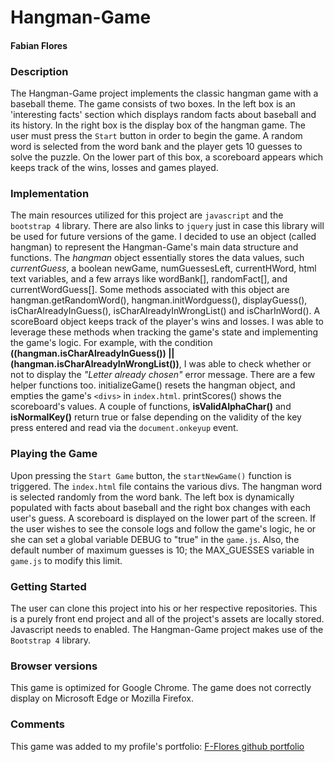 # Hangman-Game

#### Fabian Flores

### Description
The Hangman-Game project implements the classic hangman game with a baseball theme. The game consists
of two boxes. In the left box is an 'interesting facts' section which displays random facts about baseball and its history. In the right box is the display box of the hangman game. The user must press the `Start` button in order to begin the game. A random word is selected from the word bank and the player gets 10 guesses to solve the puzzle. On the lower part of this box, a scoreboard appears which keeps track of the wins, losses and games played.

### Implementation
The main resources utilized for this project are `javascript` and the `bootstrap 4` library. There are also links to `jquery` just in case this library will be used for future versions of the game.
I decided to use an object (called hangman) to represent the Hangman-Game's main data structure and functions. The *hangman* object essentially stores the data values, such *currentGuess*, a boolean newGame, numGuessesLeft, currentHWord, html text variables, and a few arrays like wordBank[], randomFact[], and currentWordGuess[]. Some methods associated with this object are hangman.getRandomWord(), hangman.initWordguess(), displayGuess(), isCharAlreadyInGuess(), isCharAlreadyInWrongList() and isCharInWord(). A scoreBoard object keeps track of the player's wins and losses.
I was able to leverage these methods when tracking the game's state and implementing the game's logic. For example, with the condition **((hangman.isCharAlreadyInGuess()) || (hangman.isCharAlreadyInWrongList())**,
I was able to check whether or not to display the *"Letter already chosen"* error message. 
There are a few helper functions too. initializeGame() resets the hangman object, and empties the game's `<divs>` in `index.html`. printScores() shows the scoreboard's values. A couple of functions, **isValidAlphaChar()** and **isNormalKey()** return true or false depending on the validity of the key press entered and read via the `document.onkeyup` event.

### Playing the Game
Upon pressing the `Start Game` button, the `startNewGame()` function is triggered.
The `index.html` file contains the various divs. The hangman word is selected randomly from the 
word bank. The left box is dynamically populated with facts about baseball and the right box changes with each user's guess. A scoreboard is displayed on the lower part of the screen. 
If the user wishes to see the console logs and follow the game's logic, he or she can set a global variable DEBUG to "true" in the `game.js`. Also, the default number of maximum guesses is 10; the MAX_GUESSES variable in `game.js` to modify this limit.

### Getting Started
The user can clone this project into his or her respective repositories. This is a purely front end
project and all of the project's assets are locally stored. Javascript needs to enabled. The Hangman-Game project makes use of the `Bootstrap 4` library.

### Browser versions
This game is optimized for Google Chrome. The game does not correctly display on Microsoft Edge or Mozilla Firefox.

### Comments
This game was added to my profile's portfolio:
[F-Flores github portfolio](https://f-flores.github.io/Responsive-Portfolio/portfolio.html)
